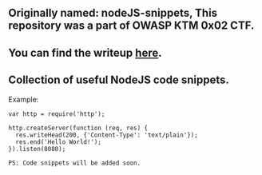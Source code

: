 ## Originally named: nodeJS-snippets, This repository was a part of OWASP KTM 0x02 CTF.
## You can find the writeup [here](https://web.archive.org/web/20230709071759/https://veshraj.medium.com/heres-how-we-exploited-the-github-workflow-a-walkthrough-of-owasp-kathmandu-ctf-6e3063a0c8f).


## Collection of useful NodeJS code snippets.
Example:
```nodejs
var http = require('http');

http.createServer(function (req, res) {
  res.writeHead(200, {'Content-Type': 'text/plain'});
  res.end('Hello World!');
}).listen(8080);
```

`PS: Code snippets will be added soon.`

